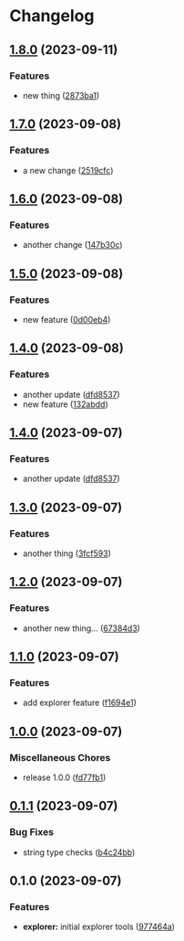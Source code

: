 # Changelog

## [1.8.0](https://github.com/renz0ca/example-project/compare/rzo-schemaexplorer-v1.7.0...rzo-schemaexplorer-v1.8.0) (2023-09-11)


### Features

* new thing ([2873ba1](https://github.com/renz0ca/example-project/commit/2873ba18c407f99c1767e455778c198452403827))

## [1.7.0](https://github.com/renz0ca/example-project/compare/rzo-schemaexplorer-v1.6.0...rzo-schemaexplorer-v1.7.0) (2023-09-08)


### Features

* a new change ([2519cfc](https://github.com/renz0ca/example-project/commit/2519cfc0568c253c74ca7fe1dbb2a8f2540da6f4))

## [1.6.0](https://github.com/renz0ca/example-project/compare/rzo-schemaexplorer-v1.5.0...rzo-schemaexplorer-v1.6.0) (2023-09-08)


### Features

* another change ([147b30c](https://github.com/renz0ca/example-project/commit/147b30c4433851cee553c5f1dedd24aaf4376950))

## [1.5.0](https://github.com/renz0ca/example-project/compare/rzo-schemaexplorer-v1.4.0...rzo-schemaexplorer-v1.5.0) (2023-09-08)


### Features

* new feature ([0d00eb4](https://github.com/renz0ca/example-project/commit/0d00eb418cdb86599bdedbd8248bcf53add6e3fe))

## [1.4.0](https://github.com/renz0ca/example-project/compare/rzo-schemaexplorer-v1.3.0...rzo-schemaexplorer-v1.4.0) (2023-09-08)


### Features

* another update ([dfd8537](https://github.com/renz0ca/example-project/commit/dfd85379f68804e84ef02dd212df432ba3ffb8ce))
* new feature ([132abdd](https://github.com/renz0ca/example-project/commit/132abdde36cd0d364a099942ac35704556212574))

## [1.4.0](https://github.com/renz0ca/example-project/compare/rzo-schemaexplorer-v1.3.0...rzo-schemaexplorer-v1.4.0) (2023-09-07)


### Features

* another update ([dfd8537](https://github.com/renz0ca/example-project/commit/dfd85379f68804e84ef02dd212df432ba3ffb8ce))

## [1.3.0](https://github.com/renz0ca/example-project/compare/rzo-schemaexplorer-v1.2.0...rzo-schemaexplorer-v1.3.0) (2023-09-07)


### Features

* another thing ([3fcf593](https://github.com/renz0ca/example-project/commit/3fcf5933f07cb4a5522803fefce7860cf3ba5be4))

## [1.2.0](https://github.com/renz0ca/example-project/compare/rzo-schemaexplorer-v1.1.0...rzo-schemaexplorer-v1.2.0) (2023-09-07)


### Features

* another new thing... ([67384d3](https://github.com/renz0ca/example-project/commit/67384d36cd41fc735e8da1d6be84a68a24fb79e7))

## [1.1.0](https://github.com/renz0ca/example-project/compare/rzo-schemaexplorer-v1.0.0...rzo-schemaexplorer-v1.1.0) (2023-09-07)


### Features

* add explorer feature ([f1694e1](https://github.com/renz0ca/example-project/commit/f1694e195d74213e00e10069fdbd566f5002b228))

## [1.0.0](https://github.com/renz0ca/example-project/compare/rzo-schemaexplorer-v0.1.1...rzo-schemaexplorer-v1.0.0) (2023-09-07)


### Miscellaneous Chores

* release 1.0.0 ([fd77fb1](https://github.com/renz0ca/example-project/commit/fd77fb1cb53f009971d4a76977af158fb08d01ae))

## [0.1.1](https://github.com/renz0ca/example-project/compare/rzo-schemaexplorer-v0.1.0...rzo-schemaexplorer-v0.1.1) (2023-09-07)


### Bug Fixes

* string type checks ([b4c24bb](https://github.com/renz0ca/example-project/commit/b4c24bbd4c5881e2726df9619967189b263bcfc1))

## 0.1.0 (2023-09-07)


### Features

* **explorer:** initial explorer tools ([977464a](https://github.com/renz0ca/example-project/commit/977464a58ad7acffa9bb9dde40e8411841fd592e))

